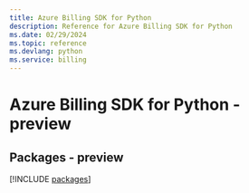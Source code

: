 ```yaml
---
title: Azure Billing SDK for Python
description: Reference for Azure Billing SDK for Python
ms.date: 02/29/2024
ms.topic: reference
ms.devlang: python
ms.service: billing
---
```

# Azure Billing SDK for Python - preview
## Packages - preview
[!INCLUDE [packages](billing-index.md)]